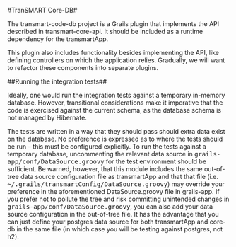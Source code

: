 #TranSMART Core-DB#

The transmart-code-db project is a Grails plugin that implements the API
described in transmart-core-api. It should be included as a runtime dependency
for the transmartApp.

This plugin also includes functionality besides implementing the API, like
defining controllers on which the application relies. Gradually, we will want to
refactor these components into separate plugins.

##Running the integration tests##

Ideally, one would run the integration tests against a temporary in-memory
database. However, transitional considerations make it imperative that the code
is exercised against the current schema, as the database schema is not managed
by Hibernate.

The tests are written in a way that they should pass should extra data exist on
the database. No preference is expressed as to where the tests should be run –
this must be configured explicitly. To run the tests against a temporary
database, uncommenting the relevant data source in
<tt>grails-app/conf/DataSource.groovy</tt> for the test environment should be
sufficient.  Be warned, however, that this module includes the same out-of-tree
data source configuration file as transmartApp and that that file (i.e.
<tt>~/.grails/transmartConfig/DataSource.groovy</tt>) may override your
preference in the aforementioned DataSource.groovy file in grails-app. If you
prefer not to pollute the tree and risk committing unintended changes in
<tt>grails-app/conf/DataSource.groovy</tt>, you can also add your data source
configuration in the out-of-tree file. It has the advantage that you can just
define your postgres data source for both transmartApp and core-db in the same
file (in which case you will be testing against postgres, not h2). 
